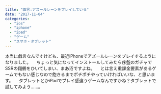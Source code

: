 ```yaml
---
title: "戯言:アズールレーンをプレイしている"
date: "2017-11-04"
categories: 
  - "ios"
  - "iphone"
  - "ipad"
  - "ゲーム"
  - "スマホ・タブレット"
---
```


本当に戯言なんですけども、最近iPhoneでアズールレーンをプレイするようになりました。 　ちょっと気になってインストールしてみたら序盤のガチャでSSRの翔鶴をひいてしまい、まあ沼ですよね。 　とは言え重課金要素があるゲームでもない感じなので飽きるまでポチポチやっていければいいな、と思います。 　タブレットとかiPadでプレイ感違うゲームなんですかね？タブレットで試してみよう……。
